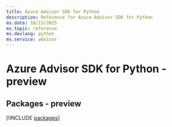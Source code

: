 ```yaml
---
title: Azure Advisor SDK for Python
description: Reference for Azure Advisor SDK for Python
ms.date: 10/13/2025
ms.topic: reference
ms.devlang: python
ms.service: advisor
---
```

# Azure Advisor SDK for Python - preview
## Packages - preview
[!INCLUDE [packages](advisor-index.md)]